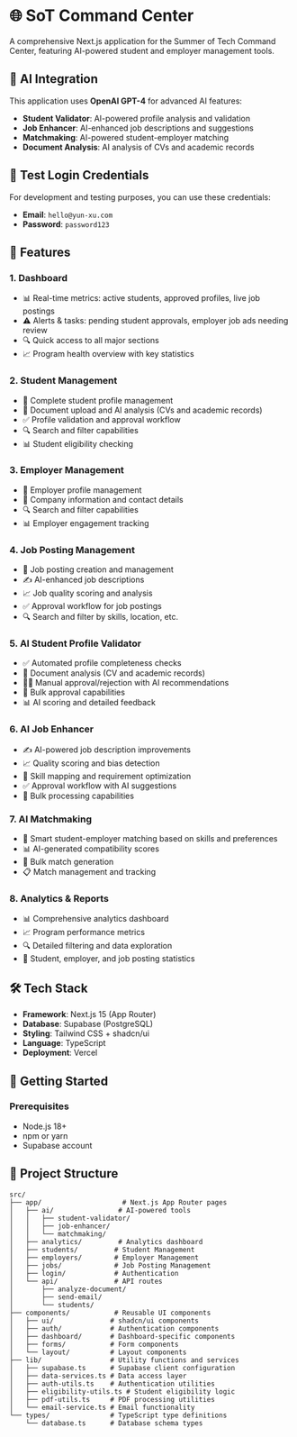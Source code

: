 # 🌐 SoT Command Center

A comprehensive Next.js application for the Summer of Tech Command Center, featuring AI-powered student and employer management tools.

## 🤖 AI Integration

This application uses **OpenAI GPT-4** for advanced AI features:

- **Student Validator**: AI-powered profile analysis and validation
- **Job Enhancer**: AI-enhanced job descriptions and suggestions
- **Matchmaking**: AI-powered student-employer matching
- **Document Analysis**: AI analysis of CVs and academic records

## 🔐 Test Login Credentials

For development and testing purposes, you can use these credentials:

- **Email**: `hello@yun-xu.com`
- **Password**: `password123`

## 🚀 Features

### **1. Dashboard**

- 📊 Real-time metrics: active students, approved profiles, live job postings
- ⚠️ Alerts & tasks: pending student approvals, employer job ads needing review
- 🔍 Quick access to all major sections
- 📈 Program health overview with key statistics

### **2. Student Management**

- 👥 Complete student profile management
- 📄 Document upload and AI analysis (CVs and academic records)
- ✅ Profile validation and approval workflow
- 🔍 Search and filter capabilities
- 📊 Student eligibility checking

### **3. Employer Management**

- 🏢 Employer profile management
- 📝 Company information and contact details
- 🔍 Search and filter capabilities
- 📊 Employer engagement tracking

### **4. Job Posting Management**

- 💼 Job posting creation and management
- ✍️ AI-enhanced job descriptions
- 📈 Job quality scoring and analysis
- ✅ Approval workflow for job postings
- 🔍 Search and filter by skills, location, etc.

### **5. AI Student Profile Validator**

- ✅ Automated profile completeness checks
- 📄 Document analysis (CV and academic records)
- 🧑‍⚖️ Manual approval/rejection with AI recommendations
- 🔄 Bulk approval capabilities
- 📊 AI scoring and detailed feedback

### **6. AI Job Enhancer**

- ✍️ AI-powered job description improvements
- 📈 Quality scoring and bias detection
- 🎯 Skill mapping and requirement optimization
- ✅ Approval workflow with AI suggestions
- 🔄 Bulk processing capabilities

### **7. AI Matchmaking**

- 🤝 Smart student-employer matching based on skills and preferences
- 📊 AI-generated compatibility scores
- 🔄 Bulk match generation
- 📋 Match management and tracking

### **8. Analytics & Reports**

- 📊 Comprehensive analytics dashboard
- 📈 Program performance metrics
- 🔍 Detailed filtering and data exploration
- 📑 Student, employer, and job posting statistics

## 🛠 Tech Stack

- **Framework**: Next.js 15 (App Router)
- **Database**: Supabase (PostgreSQL)
- **Styling**: Tailwind CSS + shadcn/ui
- **Language**: TypeScript
- **Deployment**: Vercel

## 🚀 Getting Started

### Prerequisites

- Node.js 18+
- npm or yarn
- Supabase account

## 📁 Project Structure

```
src/
├── app/                    # Next.js App Router pages
│   ├── ai/                # AI-powered tools
│   │   ├── student-validator/
│   │   ├── job-enhancer/
│   │   └── matchmaking/
│   ├── analytics/         # Analytics dashboard
│   ├── students/         # Student Management
│   ├── employers/        # Employer Management
│   ├── jobs/             # Job Posting Management
│   ├── login/            # Authentication
│   └── api/              # API routes
│       ├── analyze-document/
│       ├── send-email/
│       └── students/
├── components/           # Reusable UI components
│   ├── ui/              # shadcn/ui components
│   ├── auth/            # Authentication components
│   ├── dashboard/       # Dashboard-specific components
│   ├── forms/           # Form components
│   └── layout/          # Layout components
├── lib/                 # Utility functions and services
│   ├── supabase.ts      # Supabase client configuration
│   ├── data-services.ts # Data access layer
│   ├── auth-utils.ts    # Authentication utilities
│   ├── eligibility-utils.ts # Student eligibility logic
│   ├── pdf-utils.ts     # PDF processing utilities
│   └── email-service.ts # Email functionality
└── types/               # TypeScript type definitions
    └── database.ts      # Database schema types
```

